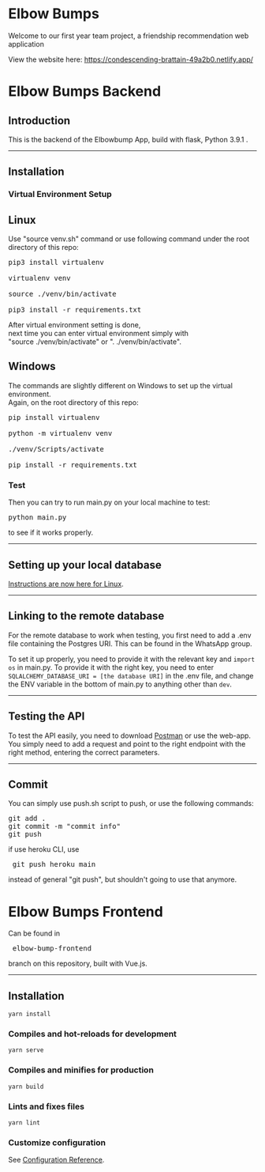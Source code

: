 # Elbow Bumps 

Welcome to our first year team project, a friendship recommendation web application 

View the website here: https://condescending-brattain-49a2b0.netlify.app/

# Elbow Bumps Backend

## Introduction

This is the backend of the Elbowbump App, build with flask, Python 3.9.1 .

---

## Installation

### Virtual Environment Setup

## Linux
Use "source venv.sh" command or use following command under the root directory of this repo:

<pre>
pip3 install virtualenv

virtualenv venv

source ./venv/bin/activate

pip3 install -r requirements.txt
</pre>

After virtual environment setting is done,   
next time you can enter virtual environment simply with   
"source ./venv/bin/activate" or ". ./venv/bin/activate".

## Windows
The commands are slightly different on Windows to set up the virtual environment.  
Again, on the root directory of this repo:

<pre>
pip install virtualenv

python -m virtualenv venv

./venv/Scripts/activate

pip install -r requirements.txt
</pre>
### Test

Then you can try to run main.py on your local machine to test:

<pre>
python main.py
</pre>

to see if it works properly.

---
## Setting up your local database

[Instructions are now here for Linux](https://github.com/bioBean/elbowbumps-backend/blob/main/LOCAL_SETUP.md).

---
## Linking to the remote database

For the remote database to work when testing, you first need to add a .env file containing the Postgres URI. This can be found in the WhatsApp group.  

To set it up properly, you need to provide it with the relevant key and `import os` in main.py. To provide it with the right key, you need to enter `SQLALCHEMY_DATABASE_URI = [the database URI]` in the .env file, and change the ENV variable in the bottom of main.py to anything other than `dev`.

--- 
## Testing the API

To test the API easily, you need to download [Postman](https://www.postman.com/) or use the web-app. You simply need to add a request and point to the right endpoint with the right method, entering the correct parameters.

---

## Commit

You can simply use push.sh script to push, or use the following commands:

<pre>
git add .
git commit -m "commit info"
git push
</pre>

if use heroku CLI, use
<pre> git push heroku main </pre>

instead of general "git push", but shouldn't going to use that anymore.

# Elbow Bumps Frontend 

Can be found in  <pre> elbow-bump-frontend </pre> branch on this repository, built with Vue.js. 

---

## Installation

```
yarn install
```

### Compiles and hot-reloads for development
```
yarn serve
```

### Compiles and minifies for production
```
yarn build
```

### Lints and fixes files
```
yarn lint
```

### Customize configuration
See [Configuration Reference](https://cli.vuejs.org/config/).

